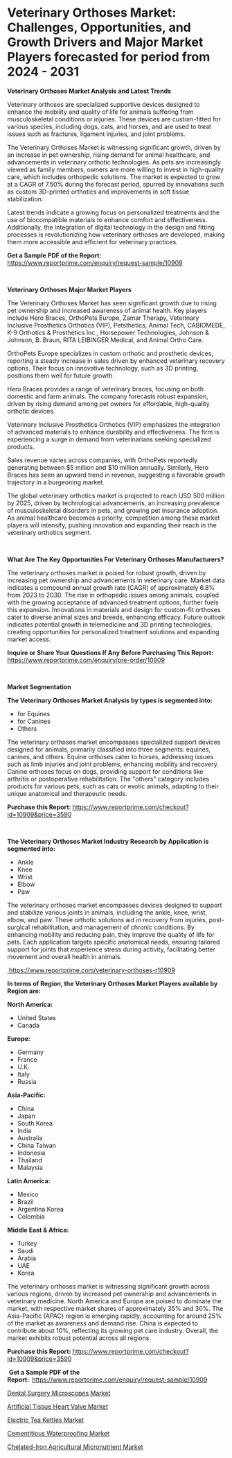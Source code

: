 <p><h1>Veterinary Orthoses Market: Challenges, Opportunities, and Growth Drivers and Major Market Players forecasted for period from 2024 - 2031</h1></p><p><strong>Veterinary Orthoses Market Analysis and Latest Trends</strong></p>
<p><p>Veterinary orthoses are specialized supportive devices designed to enhance the mobility and quality of life for animals suffering from musculoskeletal conditions or injuries. These devices are custom-fitted for various species, including dogs, cats, and horses, and are used to treat issues such as fractures, ligament injuries, and joint problems.</p><p>The Veterinary Orthoses Market is witnessing significant growth, driven by an increase in pet ownership, rising demand for animal healthcare, and advancements in veterinary orthotic technologies. As pets are increasingly viewed as family members, owners are more willing to invest in high-quality care, which includes orthopedic solutions. The market is expected to grow at a CAGR of 7.50% during the forecast period, spurred by innovations such as custom 3D-printed orthotics and improvements in soft tissue stabilization. </p><p>Latest trends indicate a growing focus on personalized treatments and the use of biocompatible materials to enhance comfort and effectiveness. Additionally, the integration of digital technology in the design and fitting processes is revolutionizing how veterinary orthoses are developed, making them more accessible and efficient for veterinary practices.</p></p>
<p><strong>Get a Sample PDF of the Report:&nbsp;</strong> <a href="https://www.reportprime.com/enquiry/request-sample/10909">https://www.reportprime.com/enquiry/request-sample/10909</a></p>
<p>&nbsp;</p>
<p><strong>Veterinary Orthoses Major Market Players</strong></p>
<p><p>The Veterinary Orthoses Market has seen significant growth due to rising pet ownership and increased awareness of animal health. Key players include Hero Braces, OrthoPets Europe, Zamar Therapy, Veterinary Inclusive Prosthetics Orthotics (VIP), Petsthetics, Animal Tech, CABIOMEDE, K-9 Orthotics & Prosthetics Inc., Horsepower Technologies, Johnson & Johnson, B. Braun, RITA LEIBINGER Medical, and Animal Ortho Care.</p><p>OrthoPets Europe specializes in custom orthotic and prosthetic devices, reporting a steady increase in sales driven by enhanced veterinary recovery options. Their focus on innovative technology, such as 3D printing, positions them well for future growth.</p><p>Hero Braces provides a range of veterinary braces, focusing on both domestic and farm animals. The company forecasts robust expansion, driven by rising demand among pet owners for affordable, high-quality orthotic devices.</p><p>Veterinary Inclusive Prosthetics Orthotics (VIP) emphasizes the integration of advanced materials to enhance durability and effectiveness. The firm is experiencing a surge in demand from veterinarians seeking specialized products.</p><p>Sales revenue varies across companies, with OrthoPets reportedly generating between $5 million and $10 million annually. Similarly, Hero Braces has seen an upward trend in revenue, suggesting a favorable growth trajectory in a burgeoning market.</p><p>The global veterinary orthotics market is projected to reach USD 500 million by 2025, driven by technological advancements, an increasing prevalence of musculoskeletal disorders in pets, and growing pet insurance adoption. As animal healthcare becomes a priority, competition among these market players will intensify, pushing innovation and expanding their reach in the veterinary orthotics segment.</p></p>
<p>&nbsp;</p>
<p><strong>What Are The Key Opportunities For Veterinary Orthoses Manufacturers?</strong></p>
<p><p>The veterinary orthoses market is poised for robust growth, driven by increasing pet ownership and advancements in veterinary care. Market data indicates a compound annual growth rate (CAGR) of approximately 6.8% from 2023 to 2030. The rise in orthopedic issues among animals, coupled with the growing acceptance of advanced treatment options, further fuels this expansion. Innovations in materials and design for custom-fit orthoses cater to diverse animal sizes and breeds, enhancing efficacy. Future outlook indicates potential growth in telemedicine and 3D printing technologies, creating opportunities for personalized treatment solutions and expanding market access.</p></p>
<p><strong>Inquire or Share Your Questions If Any Before Purchasing This Report:</strong> <a href="https://www.reportprime.com/enquiry/pre-order/10909">https://www.reportprime.com/enquiry/pre-order/10909</a></p>
<p>&nbsp;</p>
<p><strong>Market Segmentation</strong></p>
<p><strong>The Veterinary Orthoses Market Analysis by types is segmented into:</strong></p>
<p><ul><li>for Equines</li><li>for Canines</li><li>Others</li></ul></p>
<p><p>The veterinary orthoses market encompasses specialized support devices designed for animals, primarily classified into three segments: equines, canines, and others. Equine orthoses cater to horses, addressing issues such as limb injuries and joint problems, enhancing mobility and recovery. Canine orthoses focus on dogs, providing support for conditions like arthritis or postoperative rehabilitation. The "others" category includes products for various pets, such as cats or exotic animals, adapting to their unique anatomical and therapeutic needs.</p></p>
<p><strong>Purchase this Report:&nbsp;</strong><a href="https://www.reportprime.com/checkout?id=10909&price=3590">https://www.reportprime.com/checkout?id=10909&price=3590</a></p>
<p>&nbsp;</p>
<p><strong>The Veterinary Orthoses Market Industry Research by Application is segmented into:</strong></p>
<p><ul><li>Ankle</li><li>Knee</li><li>Wrist</li><li>Elbow</li><li>Paw</li></ul></p>
<p><p>The veterinary orthoses market encompasses devices designed to support and stabilize various joints in animals, including the ankle, knee, wrist, elbow, and paw. These orthotic solutions aid in recovery from injuries, post-surgical rehabilitation, and management of chronic conditions. By enhancing mobility and reducing pain, they improve the quality of life for pets. Each application targets specific anatomical needs, ensuring tailored support for joints that experience stress during activity, facilitating better movement and overall health in animals.</p></p>
<p><a href="https://www.reportprime.com/veterinary-orthoses-r10909">&nbsp;https://www.reportprime.com/veterinary-orthoses-r10909</a></p>
<p><strong>In terms of Region, the Veterinary Orthoses Market Players available by Region are:</strong></p>
<p>
    <p> <strong> North America: </strong>
        <ul>
            <li>United States</li>
            <li>Canada</li>
        </ul>
        </p> 
    <p> <strong> Europe: </strong>
        <ul>
            <li>Germany</li>
            <li>France</li>
            <li>U.K.</li>
            <li>Italy</li>
            <li>Russia</li>
        </ul>
        </p> 
    <p> <strong> Asia-Pacific: </strong>
        <ul>
            <li>China</li>
            <li>Japan</li>
            <li>South Korea</li>
            <li>India</li>
            <li>Australia</li>
            <li>China Taiwan</li>
            <li>Indonesia</li>
            <li>Thailand</li>
            <li>Malaysia</li>
        </ul>
        </p> 
    <p> <strong> Latin America: </strong>
        <ul>
            <li>Mexico</li>
            <li>Brazil</li>
            <li>Argentina Korea</li>
            <li>Colombia</li>
        </ul>
        </p> 
    <p> <strong> Middle East & Africa: </strong>
        <ul>
            <li>Turkey</li>
            <li>Saudi</li>
            <li>Arabia</li>
            <li>UAE</li>
            <li>Korea</li>
        </ul>
    </p>
    </p>
<p><p>The veterinary orthoses market is witnessing significant growth across various regions, driven by increased pet ownership and advancements in veterinary medicine. North America and Europe are poised to dominate the market, with respective market shares of approximately 35% and 30%. The Asia-Pacific (APAC) region is emerging rapidly, accounting for around 25% of the market as awareness and demand rise. China is expected to contribute about 10%, reflecting its growing pet care industry. Overall, the market exhibits robust potential across all regions.</p></p>
<p><strong>Purchase this Report: </strong><a href="https://www.reportprime.com/checkout?id=10909&price=3590">https://www.reportprime.com/checkout?id=10909&price=3590</a></p>
<p>&nbsp;<strong>Get a Sample PDF of the Report:&nbsp;&nbsp;</strong><a href="https://www.reportprime.com/enquiry/request-sample/10909">https://www.reportprime.com/enquiry/request-sample/10909</a></p>
<p><strong></strong></p>
<p><p><a href="https://issuu.com/reportprime-2/docs/dental-surgery-microscopes-market-s_109fa22a9f4fb1">Dental Surgery Microscopes Market</a></p><p><a href="https://github.com/joannesouthgate/Market-Research-Report-List-5/blob/main/artificial-tissue-heart-valve-market.md">Artificial Tissue Heart Valve Market</a></p><p><a href="https://issuu.com/reportprime-2/docs/electric-tea-kettles-market-size-20_1847fc3176f9b0">Electric Tea Kettles Market</a></p><p><a href="https://www.linkedin.com/pulse/cementitious-waterproofing-market-forecast-global-trends-tbz1e?trackingId=wO2rXcWETouolZFI%2FJIJOg%3D%3D">Cementitious Waterproofing Market</a></p><p><a href="https://www.linkedin.com/pulse/chelated-iron-agricultural-micronutrient-market-global-th0ee?trackingId=NAXRapYzQr6Opl2PG7GzIA%3D%3D">Chelated-Iron Agricultural Micronutrient Market</a></p></p>